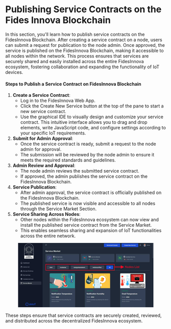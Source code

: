 # Publishing Service Contracts on the Fides Innova Blockchain

In this section, you'll learn how to publish service contracts on the FidesInnova Blockchain. After creating a service contract on a node, users can submit a request for publication to the node admin. Once approved, the service is published on the FidesInnova Blockchain, making it accessible to all nodes within the network. This process ensures that services are securely shared and easily installed across the entire FidesInnova ecosystem, fostering collaboration and expanding the functionality of IoT devices.

#### Steps to Publish a Service Contract on FidesInnova Blockchain

1. **Create a Service Contract**:
   * Log in to the FidesInnova Web App.
   * Click the Create New Service button at the top of the pane to start a new service contract.
   * Use the graphical IDE to visually design and customize your service contract. This intuitive interface allows you to drag and drop elements, write JavaScript code, and configure settings according to your specific IoT requirements.
2. **Submit for Admin Approval**:
   * Once the service contract is ready, submit a request to the node admin for approval.
   * The submission will be reviewed by the node admin to ensure it meets the required standards and guidelines.
3. **Admin Review and Approval**:
   * The node admin reviews the submitted service contract.
   * If approved, the admin publishes the service contract on the FidesInnova Blockchain.
4. **Service Publication**:
   * After admin approval, the service contract is officially published on the FidesInnova Blockchain.
   * The published service is now visible and accessible to all nodes through the Service Market Section.
5. **Service Sharing Across Nodes**:
   * Other nodes within the FidesInnova ecosystem can now view and install the published service contract from the Service Market.
   * This enables seamless sharing and expansion of IoT functionalities across the entire network.

<figure><img src=".gitbook/assets/nodes-lists.jpg" alt=""><figcaption></figcaption></figure>

These steps ensure that service contracts are securely created, reviewed, and distributed across the decentralized FidesInnova ecosystem.
